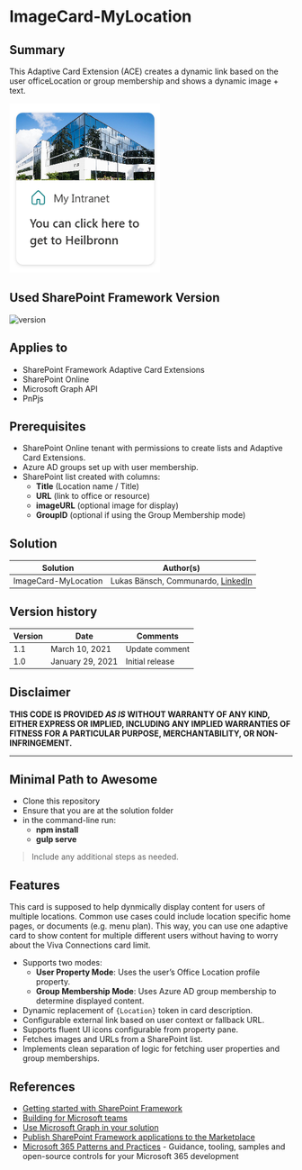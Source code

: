 # ImageCard-MyLocation

## Summary

This Adaptive Card Extension (ACE) creates a dynamic link based on the user officeLocation or group membership and shows a dynamic image + text.

![ImageCard-MyLocation Screenshot](./assets/MyLocation.png)

## Used SharePoint Framework Version

![version](https://img.shields.io/badge/version-1.21.0--rc.0-yellow.svg)

## Applies to

- SharePoint Framework Adaptive Card Extensions
- SharePoint Online
- Microsoft Graph API
- PnPjs

## Prerequisites

- SharePoint Online tenant with permissions to create lists and Adaptive Card Extensions.
- Azure AD groups set up with user membership.
- SharePoint list created with columns:  
  - **Title** (Location name / Title)  
  - **URL** (link to office or resource)  
  - **imageURL** (optional image for display)
  - **GroupID** (optional if using the Group Membership mode)

## Solution

| Solution    | Author(s)                                               |
| ----------- | ------------------------------------------------------- |
| ImageCard-MyLocation | Lukas Bänsch, Communardo, [LinkedIn](https://de.linkedin.com/in/lukas-b%C3%A4nsch-322610104) |

## Version history

| Version | Date             | Comments        |
| ------- | ---------------- | --------------- |
| 1.1     | March 10, 2021   | Update comment  |
| 1.0     | January 29, 2021 | Initial release |

## Disclaimer

**THIS CODE IS PROVIDED _AS IS_ WITHOUT WARRANTY OF ANY KIND, EITHER EXPRESS OR IMPLIED, INCLUDING ANY IMPLIED WARRANTIES OF FITNESS FOR A PARTICULAR PURPOSE, MERCHANTABILITY, OR NON-INFRINGEMENT.**

---

## Minimal Path to Awesome

- Clone this repository
- Ensure that you are at the solution folder
- in the command-line run:
  - **npm install**
  - **gulp serve**

> Include any additional steps as needed.

## Features

This card is supposed to help dynmically display content for users of multiple locations. Common use cases could include location specific home pages, or documents (e.g. menu plan). This way, you can use one adaptive card to show content for multiple different users without having to worry about the Viva Connections card limit.

- Supports two modes:  
  - **User Property Mode**: Uses the user’s Office Location profile property.  
  - **Group Membership Mode**: Uses Azure AD group membership to determine displayed content.
- Dynamic replacement of `{Location}` token in card description.
- Configurable external link based on user context or fallback URL.
- Supports fluent UI icons configurable from property pane.
- Fetches images and URLs from a SharePoint list.
- Implements clean separation of logic for fetching user properties and group memberships.

## References

- [Getting started with SharePoint Framework](https://docs.microsoft.com/en-us/sharepoint/dev/spfx/set-up-your-developer-tenant)
- [Building for Microsoft teams](https://docs.microsoft.com/en-us/sharepoint/dev/spfx/build-for-teams-overview)
- [Use Microsoft Graph in your solution](https://docs.microsoft.com/en-us/sharepoint/dev/spfx/web-parts/get-started/using-microsoft-graph-apis)
- [Publish SharePoint Framework applications to the Marketplace](https://docs.microsoft.com/en-us/sharepoint/dev/spfx/publish-to-marketplace-overview)
- [Microsoft 365 Patterns and Practices](https://aka.ms/m365pnp) - Guidance, tooling, samples and open-source controls for your Microsoft 365 development
